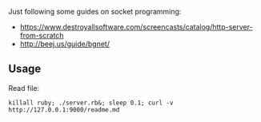 Just following some guides on socket programming:

* https://www.destroyallsoftware.com/screencasts/catalog/http-server-from-scratch
* http://beej.us/guide/bgnet/

## Usage

Read file:

```
killall ruby; ./server.rb&; sleep 0.1; curl -v http://127.0.0.1:9000/readme.md
```
